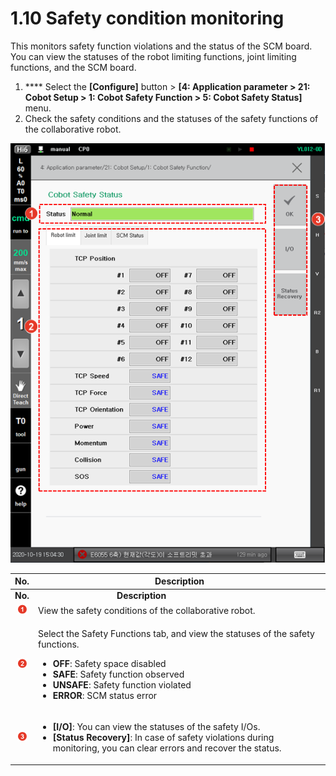 # 1.10 Safety condition monitoring

This monitors safety function violations and the status of the SCM board. You can view the statuses of the robot limiting functions, joint limiting functions, and the SCM board.

1. &#x20;**** Select the **\[Configure]** button > **\[4: Application parameter > 21: Cobot Setup > 1: Cobot Safety Function > 5: Cobot Safety Status]** menu.
2. Check the safety conditions and the statuses of the safety functions of the collaborative robot.

![](<../../.gitbook/assets/image (41).png>)

|                No.                | Description                                                                                                                                                                                                                                                                                                             |
| :-------------------------------: | ----------------------------------------------------------------------------------------------------------------------------------------------------------------------------------------------------------------------------------------------------------------------------------------------------------------------- |
|              **No.**              | 　　　　　　　　　**Description**                                                                                                                                                                                                                                                                                                |
|  ![](../../.gitbook/assets/1.png) | View the safety conditions of the collaborative robot.                                                                                                                                                                                                                                                                  |
|  ![](../../.gitbook/assets/2.png) | <p>Select the Safety Functions tab, and view the statuses of the safety functions.</p><ul><li><strong>OFF</strong>: Safety space disabled </li><li><strong>SAFE</strong>: Safety function observed</li><li><strong>UNSAFE</strong>: Safety function violated</li><li><strong>ERROR</strong>: SCM status error</li></ul> |
| ![](../../.gitbook/assets/3.png)  | <ul><li><strong>[I/O]</strong>: You can view the statuses of the safety I/Os.</li><li><strong>[Status Recovery]</strong>: In case of safety violations during monitoring, you can clear errors and recover the status.</li></ul>                                                                                        |
